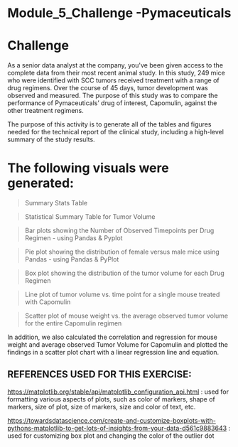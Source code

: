 # Module_5_Challenge -Pymaceuticals

# Challenge
As a senior data analyst at the company, you've been given access to the complete data from their most recent animal study. In this study, 249 mice who were identified with SCC tumors received treatment with a range of drug regimens. Over the course of 45 days, tumor development was observed and measured. The purpose of this study was to compare the performance of Pymaceuticals’ drug of interest, Capomulin, against the other treatment regimens.

The purpose of this activity is to generate all of the tables and figures needed for the technical report of the clinical study, including a high-level summary of the study results.

# The following visuals were generated: 

 > Summary Stats Table
 
 > Statistical Summary Table for Tumor Volume

 > Bar plots showing the Number of Observed Timepoints per Drug Regimen - using Pandas & Pyplot
 
 > Pie plot showing the distribution of female versus male mice using Pandas - using Pandas & PyPlot
 
 > Box plot showing the distribution of the tumor volume for each Drug Regimen
 
 > Line plot of tumor volume vs. time point for a single mouse treated with Capomulin
 
 > Scatter plot of mouse weight vs. the average observed tumor volume for the entire Capomulin regimen

In addition, we also calculated the correlation and regression for mouse weight and average observed Tumor Volume for Capomulin and plotted the findings in a scatter plot chart with a linear regression line and equation. 




## REFERENCES USED FOR THIS EXERCISE: 

https://matplotlib.org/stable/api/matplotlib_configuration_api.html : used for formatting various aspects of plots, such as color of markers, shape of markers, size of plot, size of markers, size and color of text, etc. 

https://towardsdatascience.com/create-and-customize-boxplots-with-pythons-matplotlib-to-get-lots-of-insights-from-your-data-d561c9883643 : used for customizing box plot and changing the color of the outlier dot 

